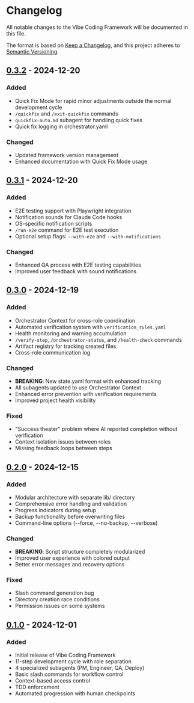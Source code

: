 # Changelog

All notable changes to the Vibe Coding Framework will be documented in this file.

The format is based on [Keep a Changelog](https://keepachangelog.com/en/1.0.0/),
and this project adheres to [Semantic Versioning](https://semver.org/spec/v2.0.0.html).

## [0.3.2] - 2024-12-20

### Added
- Quick Fix Mode for rapid minor adjustments outside the normal development cycle
- `/quickfix` and `/exit-quickfix` commands
- `quickfix-auto.md` subagent for handling quick fixes
- Quick fix logging in orchestrator.yaml

### Changed
- Updated framework version management
- Enhanced documentation with Quick Fix Mode usage

## [0.3.1] - 2024-12-20

### Added
- E2E testing support with Playwright integration
- Notification sounds for Claude Code hooks
- OS-specific notification scripts
- `/run-e2e` command for E2E test execution
- Optional setup flags: `--with-e2e` and `--with-notifications`

### Changed
- Enhanced QA process with E2E testing capabilities
- Improved user feedback with sound notifications

## [0.3.0] - 2024-12-19

### Added
- Orchestrator Context for cross-role coordination
- Automated verification system with `verification_rules.yaml`
- Health monitoring and warning accumulation
- `/verify-step`, `/orchestrator-status`, and `/health-check` commands
- Artifact registry for tracking created files
- Cross-role communication log

### Changed
- **BREAKING**: New state.yaml format with enhanced tracking
- All subagents updated to use Orchestrator Context
- Enhanced error prevention with verification requirements
- Improved project health visibility

### Fixed
- "Success theater" problem where AI reported completion without verification
- Context isolation issues between roles
- Missing feedback loops between steps

## [0.2.0] - 2024-12-15

### Added
- Modular architecture with separate lib/ directory
- Comprehensive error handling and validation
- Progress indicators during setup
- Backup functionality before overwriting files
- Command-line options (--force, --no-backup, --verbose)

### Changed
- **BREAKING**: Script structure completely modularized
- Improved user experience with colored output
- Better error messages and recovery options

### Fixed
- Slash command generation bug
- Directory creation race conditions
- Permission issues on some systems

## [0.1.0] - 2024-12-01

### Added
- Initial release of Vibe Coding Framework
- 11-step development cycle with role separation
- 4 specialized subagents (PM, Engineer, QA, Deploy)
- Basic slash commands for workflow control
- Context-based access control
- TDD enforcement
- Automated progression with human checkpoints

[0.3.2]: https://github.com/mizkun/vibeflow/compare/v0.3.1...v0.3.2
[0.3.1]: https://github.com/mizkun/vibeflow/compare/v0.3.0...v0.3.1
[0.3.0]: https://github.com/mizkun/vibeflow/compare/v0.2.0...v0.3.0
[0.2.0]: https://github.com/mizkun/vibeflow/compare/v0.1.0...v0.2.0
[0.1.0]: https://github.com/mizkun/vibeflow/releases/tag/v0.1.0